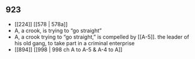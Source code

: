 ## 923
- [[224]] [[578 | 578a]] 
- A, a crook, is trying to “go straight”
- A, a crook trying to “go straight,” is compelled by [[A-5]]. the leader of his old gang, to take part in a criminal enterprise
- [[894]] [[998 | 998 ch A to A-5 &amp; A-4 to A]] 

